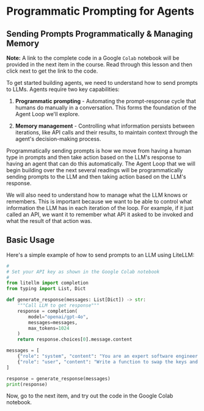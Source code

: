 # Programmatic Prompting for Agents

## Sending Prompts Programmatically & Managing Memory

**Note:** A link to the complete code in a Google `Colab` notebook will be provided in the next item in the course. Read through this lesson and then click next to get the link to the code.

To get started building agents, we need to understand how to send prompts to LLMs. Agents require two key capabilities:

1. **Programmatic prompting** - Automating the prompt-response cycle that humans do manually in a conversation. This forms the foundation of the Agent Loop we'll explore.

2. **Memory management** - Controlling what information persists between iterations, like API calls and their results, to maintain context through the agent's decision-making process.

Programmatically sending prompts is how we move from having a human type in prompts and then take action based on the LLM's response to having an agent that can do this automatically. The Agent Loop that we will begin building over the next several readings will be programmatically sending prompts to the LLM and then taking action based on the LLM's response.

We will also need to understand how to manage what the LLM knows or remembers. This is important because we want to be able to control what information the LLM has in each iteration of the loop. For example, if it just called an API, we want it to remember what API it asked to be invoked and what the result of that action was.

## Basic Usage

Here's a simple example of how to send prompts to an LLM using LiteLLM:

```python
#
# Set your API key as shown in the Google Colab notebook
#
from litellm import completion
from typing import List, Dict

def generate_response(messages: List[Dict]) -> str:
    """Call LLM to get response"""
    response = completion(
        model="openai/gpt-4o",
        messages=messages,
        max_tokens=1024
    )
    return response.choices[0].message.content

messages = [
    {"role": "system", "content": "You are an expert software engineer that prefers functional programming."},
    {"role": "user", "content": "Write a function to swap the keys and values in a dictionary."}
]

response = generate_response(messages)
print(response)
```

Now, go to the next item, and try out the code in the Google Colab notebook.
